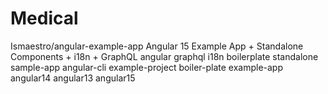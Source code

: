 # Medical
Ismaestro/angular-example-app Angular 15 Example App + Standalone Components + i18n + GraphQL  angular graphql i18n boilerplate standalone sample-app angular-cli example-project boiler-plate example-app angular14 angular13 angular15
